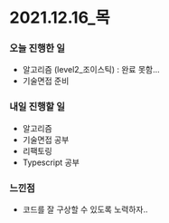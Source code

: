 # 2021.12.16\_목

### 오늘 진행한 일

- 알고리즘 (level2\_조이스틱) : 완료 못함...
- 기술면접 준비

### 내일 진행할 일

- 알고리즘
- 기술면접 공부
- 리팩토링
- Typescript 공부

### 느낀점

- 코드를 잘 구상할 수 있도록 노력하자..
